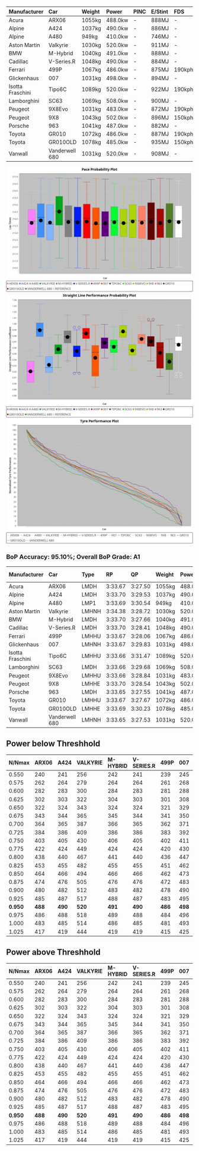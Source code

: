 | Manufacturer     | Car            | Weight | Power   | PINC    | E/Stint | FDS     |
|:-|:-|:-|:-|:-|:-|:-|
| Acura            | ARX06          | 1055kg | 488.0kw |    -    | 888MJ   |    -    |
| Alpine           | A424           | 1037kg | 490.0kw |    -    | 886MJ   |    -    |
| Alpine           | A480           | 949kg  | 410.0kw |    -    | 746MJ   |    -    |
| Aston Martin     | Valkyrie       | 1030kg | 520.0kw |    -    | 911MJ   |    -    |
| BMW              | M-Hybrid       | 1040kg | 491.0kw |    -    | 888MJ   |    -    |
| Cadillac         | V-Series.R     | 1048kg | 490.0kw |    -    | 884MJ   |    -    |
| Ferrari          | 499P           | 1067kg | 486.0kw |    -    | 875MJ   | 190kph  |
| Glickenhaus      | 007            | 1031kg | 498.0kw |    -    | 894MJ   |    -    |
| Isotta Fraschini | Tipo6C         | 1089kg | 520.0kw |    -    | 922MJ   | 190kph  |
| Lamborghini      | SC63           | 1069kg | 508.0kw |    -    | 900MJ   |    -    |
| Peugeot          | 9X8Evo         | 1031kg | 483.0kw |    -    | 872MJ   | 190kph  |
| Peugeot          | 9X8            | 1043kg | 502.0kw |    -    | 896MJ   | 150kph  |
| Porsche          | 963            | 1041kg | 487.0kw |    -    | 882MJ   |    -    |
| Toyota           | GR010          | 1072kg | 486.0kw |    -    | 887MJ   | 190kph  |
| Toyota           | GR010OLD       | 1078kg | 485.0kw |    -    | 935MJ   | 150kph  |
| Vanwall          | Vanderwell 680 | 1031kg | 520.0kw |    -    | 908MJ   |    -    |

![PACECHART](./IMG/AUTO.png)
![STRAIGHTLINEPERFORMANCECHART](./IMG/AUTO_sp.png)
![TYREPERFORMANCECHART](./IMG/AUTO_tw.png)

### BoP Accuracy: 95.10%; Overall BoP Grade: A1
| Manufacturer     | Car            | Type  | RP      | QP      | Weight | Power¹  | Threshhold | PINC    | Power²   | E/Stint | AVG Vmax  | FDS     | RDLC | L/Stint | BOP-Grade | Model Accuracy | Model Points | Match%  | SimDiff |
|:-|:-|:-|:-|:-|:-|:-|:-|:-|:-|:-|:-|:-|:-|:-|:-|:-|:-|:-|:-|
| Acura            | ARX06          | LMDH  | 3:33.67 | 3:27.50 | 1055kg | 488.0kw | 0.0kph     |    -    | 488.00kw |  888MJ  | 317.38kph |    -    | 1.01 | 12      | +B2       | 100.00%        | 996          | 82.78%  | #       |
| Alpine           | A424           | LMDH  | 3:33.70 | 3:29.53 | 1037kg | 490.0kw | 0.0kph     |    -    | 490.00kw |  886MJ  | 331.69kph |    -    | 1.01 | 12      | ~A1       | 99.49%         | 1360         | 100.00% | #       |
| Alpine           | A480           | LMP1  | 3:33.69 | 3:30.54 |  949kg | 410.0kw | 0.0kph     |    -    | 410.00kw |  746MJ  | 316.83kph |    -    | 0.98 | 11      | ~A1       | 97.75%         | 1567         | 100.00% | -0.21   |
| Aston Martin     | Valkyrie       | LMHNH | 3:34.38 | 3:28.72 | 1030kg | 520.0kw | 0.0kph     |    -    | 520.00kw |  911MJ  | 328.86kph |    -    | 1.04 | 12      | ~A1       | 100.00%        | 312          | 99.92%  | #       |
| BMW              | M-Hybrid       | LMDH  | 3:33.70 | 3:27.66 | 1040kg | 491.0kw | 0.0kph     |    -    | 491.00kw |  888MJ  | 330.20kph |    -    | 1.01 | 12      | ~A1       | 98.62%         | 2363         | 100.00% | #       |
| Cadillac         | V-Series.R     | LMDH  | 3:33.70 | 3:28.41 | 1048kg | 490.0kw | 0.0kph     |    -    | 490.00kw |  884MJ  | 324.09kph |    -    | 1.01 | 12      | ~A1       | 98.50%         | 4201         | 95.01%  | #       |
| Ferrari          | 499P           | LMHHU | 3:33.67 | 3:28.06 | 1067kg | 486.0kw | 0.0kph     |    -    | 486.00kw |  875MJ  | 328.12kph | 190kph  | 1.02 | 12      | ~A1       | 100.00%        | 4441         | 98.31%  | #       |
| Glickenhaus      | 007            | LMHNH | 3:33.67 | 3:29.83 | 1031kg | 498.0kw | 0.0kph     |    -    | 498.00kw |  894MJ  | 323.80kph |    -    | 0.97 | 12      | ~A1       | 94.07%         | 2174         | 97.06%  | +1.69   |
| Isotta Fraschini | Tipo6C         | LMHHU | 3:33.66 | 3:31.47 | 1089kg | 520.0kw | 0.0kph     |    -    | 520.00kw |  922MJ  | 327.48kph | 190kph  | 1.01 | 12      | +B2       | 98.48%         | 130          | 80.59%  | +1.65   |
| Lamborghini      | SC63           | LMDH  | 3:33.66 | 3:29.68 | 1069kg | 508.0kw | 0.0kph     |    -    | 508.00kw |  900MJ  | 325.94kph |    -    | 1.02 | 12      | ~A1       | 100.00%        | 784          | 96.66%  | +1.54   |
| Peugeot          | 9X8Evo         | LMHHU | 3:33.66 | 3:28.84 | 1031kg | 483.0kw | 0.0kph     |    -    | 483.00kw |  872MJ  | 331.09kph | 190kph  | 1.02 | 12      | +B2       | 100.00%        | 808          | 84.94%  | #       |
| Peugeot          | 9X8            | LMHHE | 3:33.70 | 3:28.54 | 1043kg | 502.0kw | 0.0kph     |    -    | 502.00kw |  896MJ  | 324.70kph | 150kph  | 1.02 | 12      | ~A1       | 98.79%         | 5064         | 100.00% | -0.64   |
| Porsche          | 963            | LMDH  | 3:33.65 | 3:27.55 | 1041kg | 487.0kw | 0.0kph     |    -    | 487.00kw |  882MJ  | 327.93kph |    -    | 1.01 | 12      | ~A1       | 99.87%         | 12613        | 98.93%  | #       |
| Toyota           | GR010          | LMHHU | 3:33.67 | 3:27.67 | 1072kg | 486.0kw | 0.0kph     |    -    | 486.00kw |  887MJ  | 324.86kph | 190kph  | 1.01 | 12      | ~A1       | 99.73%         | 2956         | 98.88%  | #       |
| Toyota           | GR010OLD       | LMHHE | 3:33.69 | 3:30.23 | 1078kg | 485.0kw | 0.0kph     |    -    | 485.00kw |  935MJ  | 321.07kph | 150kph  | 1.01 | 12      | +B1       | 94.62%         | 880          | 88.55%  | +2.30   |
| Vanwall          | Vanderwell 680 | LMHNH | 3:33.65 | 3:27.53 | 1031kg | 520.0kw | 0.0kph     |    -    | 520.00kw |  908MJ  | 325.16kph |    -    | 1.01 | 12      | ~A1       | 99.09%         | 544          | 100.00% | +0.49   |

## Power below Threshhold
| N/Nmax    | ARX06   | A424    | VALKYRIE | M-HYBRID | V-SERIES.R | 499P    | 007     | TIPO6C  | SC63    | 9X8EVO  | 9X8     | 963     | GR010   | GR010OLD | VANDERWELL 680 | ​     | RPM      | A480    |
|:-|:-|:-|:-|:-|:-|:-|:-|:-|:-|:-|:-|:-|:-|:-|:-|:-|:-|:-|
|  0.550    |  240    |  241    |  256     |  242     |  241       |  239    |  245    |  256    |  250    |  238    |  247    |  240    |  239    |  239     |  256           |  ​    |   --     |   -     |
|  0.575    |  262    |  264    |  279     |  264     |  264       |  261    |  268    |  279    |  273    |  260    |  270    |  262    |  261    |  261     |  279           |  ​    |   --     |   -     |
|  0.600    |  282    |  283    |  300     |  284     |  283       |  281    |  288    |  300    |  293    |  279    |  290    |  281    |  281    |  280     |  300           |  ​    |   --     |   -     |
|  0.625    |  302    |  303    |  322     |  304     |  303       |  301    |  308    |  322    |  314    |  299    |  310    |  301    |  301    |  300     |  322           |  ​    |   --     |   -     |
|  0.650    |  322    |  324    |  343     |  324     |  324       |  321    |  329    |  343    |  335    |  319    |  331    |  322    |  321    |  320     |  343           |  ​    |   --     |   -     |
|  0.675    |  343    |  344    |  365     |  345     |  344       |  341    |  350    |  365    |  357    |  339    |  352    |  342    |  341    |  341     |  365           |  ​    |   --     |   -     |
|  0.700    |  364    |  365    |  387     |  366     |  365       |  362    |  371    |  387    |  378    |  360    |  374    |  363    |  362    |  362     |  387           |  ​    |   --     |   -     |
|  0.725    |  384    |  386    |  409     |  386     |  386       |  383    |  392    |  409    |  399    |  380    |  395    |  383    |  383    |  382     |  409           |  ​    |   --     |   -     |
|  0.750    |  403    |  405    |  430     |  406     |  405       |  402    |  411    |  430    |  420    |  399    |  415    |  403    |  402    |  401     |  430           |  ​    |   --     |   -     |
|  0.775    |  422    |  424    |  449     |  424     |  424       |  420    |  430    |  449    |  439    |  418    |  434    |  421    |  420    |  419     |  449           |  ​    |  5000    |  241    |
|  0.800    |  438    |  440    |  467     |  441     |  440       |  436    |  447    |  467    |  456    |  434    |  451    |  437    |  436    |  436     |  467           |  ​    |  5500    |  284    |
|  0.825    |  453    |  455    |  482     |  455     |  455       |  451    |  462    |  482    |  471    |  448    |  466    |  452    |  451    |  450     |  482           |  ​    |  6000    |  318    |
|  0.850    |  464    |  466    |  494     |  466     |  466       |  462    |  473    |  494    |  483    |  459    |  477    |  463    |  462    |  461     |  494           |  ​    |  6500    |  359    |
|  0.875    |  474    |  476    |  505     |  476     |  476       |  472    |  483    |  505    |  493    |  469    |  487    |  473    |  472    |  471     |  505           |  ​    |  7000    |  401    |
|  0.900    |  480    |  482    |  512     |  483     |  482       |  478    |  490    |  512    |  500    |  475    |  494    |  479    |  478    |  477     |  512           |  ​    |  7500    |  411    |
|  0.925    |  485    |  487    |  517     |  488     |  487       |  483    |  495    |  517    |  505    |  480    |  499    |  484    |  483    |  482     |  517           |  ​    |  8000    |  407    |
| **0.950** | **488** | **490** | **520**  | **491**  | **490**    | **486** | **498** | **520** | **508** | **483** | **502** | **487** | **486** | **485**  | **520**        | **​** | **8500** | **410** |
|  0.975    |  486    |  488    |  518     |  489     |  488       |  484    |  496    |  518    |  506    |  481    |  500    |  485    |  484    |  483     |  518           |  ​    |  9000    |  205    |
|  1.000    |  483    |  485    |  514     |  486     |  485       |  481    |  493    |  514    |  503    |  478    |  497    |  482    |  481    |  480     |  514           |  ​    |   --     |   -     |
|  1.025    |  417    |  419    |  444     |  419     |  419       |  415    |  425    |  444    |  434    |  413    |  429    |  416    |  415    |  414     |  444           |  ​    |   --     |   -     |

## Power above Threshhold
| N/Nmax    | ARX06   | A424    | VALKYRIE | M-HYBRID | V-SERIES.R | 499P    | 007     | TIPO6C  | SC63    | 9X8EVO  | 9X8     | 963     | GR010   | GR010OLD | VANDERWELL 680 | ​     | RPM      | A480    |
|:-|:-|:-|:-|:-|:-|:-|:-|:-|:-|:-|:-|:-|:-|:-|:-|:-|:-|:-|
|  0.550    |  240    |  241    |  256     |  242     |  241       |  239    |  245    |  256    |  250    |  238    |  247    |  240    |  239    |  239     |  256           |  ​    |   --     |   -     |
|  0.575    |  262    |  264    |  279     |  264     |  264       |  261    |  268    |  279    |  273    |  260    |  270    |  262    |  261    |  261     |  279           |  ​    |   --     |   -     |
|  0.600    |  282    |  283    |  300     |  284     |  283       |  281    |  288    |  300    |  293    |  279    |  290    |  281    |  281    |  280     |  300           |  ​    |   --     |   -     |
|  0.625    |  302    |  303    |  322     |  304     |  303       |  301    |  308    |  322    |  314    |  299    |  310    |  301    |  301    |  300     |  322           |  ​    |   --     |   -     |
|  0.650    |  322    |  324    |  343     |  324     |  324       |  321    |  329    |  343    |  335    |  319    |  331    |  322    |  321    |  320     |  343           |  ​    |   --     |   -     |
|  0.675    |  343    |  344    |  365     |  345     |  344       |  341    |  350    |  365    |  357    |  339    |  352    |  342    |  341    |  341     |  365           |  ​    |   --     |   -     |
|  0.700    |  364    |  365    |  387     |  366     |  365       |  362    |  371    |  387    |  378    |  360    |  374    |  363    |  362    |  362     |  387           |  ​    |   --     |   -     |
|  0.725    |  384    |  386    |  409     |  386     |  386       |  383    |  392    |  409    |  399    |  380    |  395    |  383    |  383    |  382     |  409           |  ​    |   --     |   -     |
|  0.750    |  403    |  405    |  430     |  406     |  405       |  402    |  411    |  430    |  420    |  399    |  415    |  403    |  402    |  401     |  430           |  ​    |   --     |   -     |
|  0.775    |  422    |  424    |  449     |  424     |  424       |  420    |  430    |  449    |  439    |  418    |  434    |  421    |  420    |  419     |  449           |  ​    |  5000    |  241    |
|  0.800    |  438    |  440    |  467     |  441     |  440       |  436    |  447    |  467    |  456    |  434    |  451    |  437    |  436    |  436     |  467           |  ​    |  5500    |  284    |
|  0.825    |  453    |  455    |  482     |  455     |  455       |  451    |  462    |  482    |  471    |  448    |  466    |  452    |  451    |  450     |  482           |  ​    |  6000    |  318    |
|  0.850    |  464    |  466    |  494     |  466     |  466       |  462    |  473    |  494    |  483    |  459    |  477    |  463    |  462    |  461     |  494           |  ​    |  6500    |  359    |
|  0.875    |  474    |  476    |  505     |  476     |  476       |  472    |  483    |  505    |  493    |  469    |  487    |  473    |  472    |  471     |  505           |  ​    |  7000    |  401    |
|  0.900    |  480    |  482    |  512     |  483     |  482       |  478    |  490    |  512    |  500    |  475    |  494    |  479    |  478    |  477     |  512           |  ​    |  7500    |  411    |
|  0.925    |  485    |  487    |  517     |  488     |  487       |  483    |  495    |  517    |  505    |  480    |  499    |  484    |  483    |  482     |  517           |  ​    |  8000    |  407    |
| **0.950** | **488** | **490** | **520**  | **491**  | **490**    | **486** | **498** | **520** | **508** | **483** | **502** | **487** | **486** | **485**  | **520**        | **​** | **8500** | **410** |
|  0.975    |  486    |  488    |  518     |  489     |  488       |  484    |  496    |  518    |  506    |  481    |  500    |  485    |  484    |  483     |  518           |  ​    |  9000    |  205    |
|  1.000    |  483    |  485    |  514     |  486     |  485       |  481    |  493    |  514    |  503    |  478    |  497    |  482    |  481    |  480     |  514           |  ​    |   --     |   -     |
|  1.025    |  417    |  419    |  444     |  419     |  419       |  415    |  425    |  444    |  434    |  413    |  429    |  416    |  415    |  414     |  444           |  ​    |   --     |   -     |

